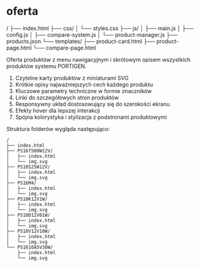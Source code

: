 # oferta

/
├── index.html
├── css/
│   └── styles.css
├── js/
│   ├── main.js
│   ├── config.js
│   ├── compare-system.js
│   └── product-manager.js
├── products.json
└── templates/
    ├── product-card.html
    ├── product-page.html
    └── compare-page.html
    
Oferta produktów z menu nawigacyjnym i skrótowym opisem wszystkich produktów systemu PORTIGEN.



1. Czytelne karty produktów z miniaturami SVG
2. Krótkie opisy najważniejszych cech każdego produktu
3. Kluczowe parametry techniczne w formie znaczników
4. Linki do szczegółowych stron produktów
5. Responsywny układ dostosowujący się do szerokości ekranu
6. Efekty hover dla lepszej interakcji
7. Spójna kolorystyka i stylizacja z podstronami produktowymi


Struktura folderów wygląda następująco:

```
/
├── index.html
├── PS16T500W12V/
│   ├── index.html
│   └── img.svg
├── PS10S25W12V/
│   ├── index.html
│   └── img.svg
├── PS16M4/
│   ├── index.html
│   └── img.svg
├── PS10K12V1W/
│   ├── index.html
│   └── img.svg
├── PS10D12V01W/
│   ├── index.html
│   └── img.svg
├── PS10V12V10W/
│   ├── index.html
│   └── img.svg
└── PS1610A5V30W/
    ├── index.html
    └── img.svg
```
